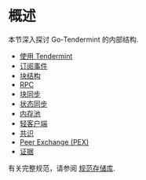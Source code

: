 # 概述

本节深入探讨 Go-Tendermint 的内部结构.

- [使用 Tendermint](./using-tendermint.md)
- [订阅事件](./subscription.md)
- [块结构](./block-structure.md)
- [RPC](./rpc.md)
- [块同步](./block-sync/README.md)
- [状态同步](./state-sync/README.md)
- [内存池](./mempool/README.md)
- [轻客户端](./light-client.md)
- [共识](./consensus/README.md)
- [Peer Exchange (PEX)](./pex/README.md)
- [证据](./evidence/README.md)

有关完整规范，请参阅 [规范存储库](https://github.com/tendermint/spec).
